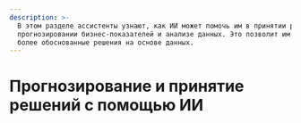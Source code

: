 ```yaml
---
description: >-
  В этом разделе ассистенты узнают, как ИИ может помочь им в принятии решений,
  прогнозировании бизнес-показателей и анализе данных. Это позволит им принимать
  более обоснованные решения на основе данных.
---
```


# Прогнозирование и принятие решений с помощью ИИ

